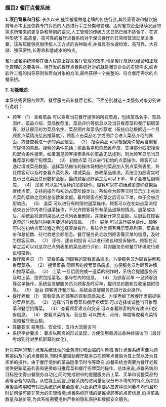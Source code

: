 
### 题目2 餐厅点餐系统
**1. 项目背景和目标**:
长久以来,餐饮被看做是老牌的传统行业,其经营管理和餐饮服务等基本上是依靠专门负责的人员进行手工分类和管理。面对餐饮企业继续发展的需求所带来的更复杂和苛刻的要求,人工管理的传统方式显然已经不适合了。在这种形势下,高质量、高可靠的餐厅点餐系统对于保证餐厅的日常经营活动至关重要。该系统能够克服传统人工方式的各种缺点,并且具有快速检索、高可靠、大存储、强保密性,长寿命和低成本的特点。

餐厅点餐系统能够在极大程度上提高餐厅管理的效率,也是餐厅规范化经营和正规化管理的必要条件。待开发的餐厅点餐系统针对的就是餐饮企业的实际需求,结合软件工程的指导原则和面向对象的方法,最终获得一个完整的、符合餐厅需求的点餐系统。

**2. 功能概述**:

本系统需要服务顾客、餐厅服务员和餐厅老板。下面分别就这三类服务对象分别进行说明：

- 顾客
（1） 查看菜品
可以查看当前餐厅提供的所有菜品，包括菜品名字、菜品图片、菜品介绍、菜品推荐度、菜品评价等信息以及当日推荐菜和餐厅招牌菜等。默认展示的为菜品名字、菜品图片和菜品推荐度（系统自动根据近一个月顾客点菜情况给出推荐度），顾客点击菜品名字或图片会进入菜品介绍的界面，方便查看进一步的菜品信息。
（2） 搜索菜品
可以根据条件搜索当前餐厅提供的菜品。搜索的条件包括：菜品名字和菜品推荐度，支持部分匹配搜索和混合条件搜索。如果满足顾客搜索条件的菜品无法找到，则为顾客显示当日推荐菜和餐厅招牌菜。
（3） 初始点菜
可以进行初始的点菜操作。顾客可以通过增减菜品数量、选择菜品做法的操作将相应的菜品加入到点菜列表里，并且顾客可以及时查看点菜列表、增减菜品、修改菜品做法。系统会为顾客实时显示已点菜品总份数和金额。最终顾客点好菜之后可以下单，单子会被后厨响应。
（4） 加菜
可以进行后续的加菜操作。顾客可以在初始点菜流程结束后继续点菜，支持的操作和初始点菜阶段类似。系统会为顾客实时显示加上初始点菜的菜单之后的总份数和金额。最终顾客点好菜之后可以下单，单子会被后厨响应。
（5） 退菜
可以进行有时限的退菜操作。顾客可以在初始点菜流程结束五分钟内进行退菜操作，不允许顾客将所有菜品退掉的情况。退菜成功后，系统会将退的菜品从已点列表里删除，并重新计算总金额。后厨会在顾客退菜的时候及时得到需要退掉的菜品。
（6） 买单
可以进行买单操作。顾客可以在初始点菜流程之后选择买单操作。系统会为顾客展示菜品列表、菜品单价和总份数、待付款总金额信息。餐厅服务员会收到顾客需买单的信息，及时为顾客买单。
（7） 评价、建议和投诉
可以进行建议和投诉操作。顾客在买单之后可以对这次已点列表里的菜品进行评价，并对服务员和餐厅环境进行建议和投诉。
- 餐厅服务员
（1） 查看菜品
同顾客的查看菜品需求。方便服务员为顾客讲解和推荐菜品。
（2） 搜索菜品
同顾客的搜索菜品需求。方便服务员为顾客讲解和推荐菜品。
（3） 上菜
一旦后厨完成一道菜的制作时，系统会提醒服务员及时上菜，提供包括菜名、桌号在内的信息。
（4） 为顾客买单
一旦顾客选择买单操作，系统会提醒服务员为顾客及时买单，提供总份数和应收金额的信息。
（5） 返台
顾客离开餐厅后，系统会提醒服务员进行返台操作。
- 餐厅老板
（1） 查看菜品
同顾客的查看菜品需求。方便老板了解餐厅当前提供的菜品信息。
（2） 选择当日推荐菜和餐厅招牌菜
可以选择或调整当日推荐菜和餐厅招牌菜。
（3） 查看顾客建议和投诉
可以查看顾客的所有建议和投诉信息。
（4） 查看点菜情况、营业额
可以按天、月份、年度等查看点菜情况和餐厅营业额。
- 性能要求
易用性、安全性、支持大流量访问
- 系统平台要求：
要求以网页的形式呈现，方便使用者通过各种终端访问（最好考虑到针对手机屏幕的优化）。


针对实际的餐厅点餐系统处理的业务流程和面临的问题域,餐厅点餐系统需要为顾客提供及时的点餐服务,同时需要辅助餐厅服务员在顾客点餐后为其上菜以及为其买单的操作。由于餐厅提供的菜品随季节时令等改变,点餐系统也需要为餐厅老板提供更新菜品列表和更换每日推荐菜和餐厅招牌菜的操作。总体来说,点餐系统的目标是使得点餐服务自动化,同时完成附带的提醒服务员上菜、买单和调整菜品列表等必备的功能。从性能上而言,点餐系统的访问量呈现分布不均匀的特点,例如到用餐高峰期和节假日系统访问量会激增,为此系统需要适应这种访问量不均匀且短时访问量可能非常大的实际情境;点餐系统存储的是每桌顾客的点菜信息,包括菜品数量和总价等,为此系统需要提供严格的隐私保护和数据安全服务。

